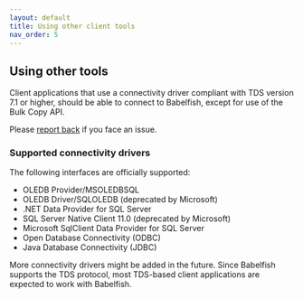 ```yaml
---
layout: default
title: Using other client tools
nav_order: 5
---
```


## Using other tools

Client applications that use a connectivity driver compliant with TDS version 7.1 or higher, 
should be able to connect to Babelfish, except for use of the Bulk Copy API. 

Please [report back](https://github.com/babelfish-for-postgresql/babelfish_extensions/issues)
if you face an issue. 

### Supported connectivity drivers

The following interfaces are officially supported:

- OLEDB Provider/MSOLEDBSQL
- OLEDB Driver/SQLOLEDB (deprecated by Microsoft)
- .NET Data Provider for SQL Server
- SQL Server Native Client 11.0 (deprecated by Microsoft)
- Microsoft SqlClient Data Provider for SQL Server
- Open Database Connectivity (ODBC)
- Java Database Connectivity (JDBC)

More connectivity drivers might be added in the future.  Since Babelfish supports the TDS 
protocol, most TDS-based client applications are expected to work with Babelfish.

